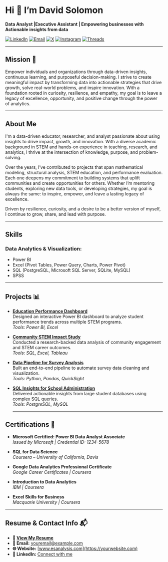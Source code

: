# Hi 👋 I’m David Solomon

**Data Analyst |Executive Assistant | Empowering businesses with Actionable insights from data**

[![LinkedIn](https://img.shields.io/badge/LinkedIn-Connect-0A66C2?logo=linkedin&logoColor=white)](https://linkedin.com)  [![Email](https://img.shields.io/badge/Email-Contact-D14836?logo=gmail&logoColor=white)](mailto:youremail@example.com)  [![X](https://img.shields.io/badge/X-Follow-000000?logo=x&logoColor=white)](https://x.com/yourusername)  [![Instagram](https://img.shields.io/badge/Instagram-Follow-E4405F?logo=instagram&logoColor=white)](https://instagram.com/yourusername)  [![Threads](https://img.shields.io/badge/Threads-Follow-000000?logo=threads&logoColor=white)](https://threads.net/@yourusername)

---

## Mission 🎯

Empower individuals and organizations through data-driven insights, continuous learning, and purposeful decision-making. I strive to create meaningful impact by transforming data into actionable strategies that drive growth, solve real-world problems, and inspire innovation. With a foundation rooted in curiosity, resilience, and empathy, my goal is to leave a legacy of excellence, opportunity, and positive change through the power of analytics.


---

## About Me

I'm a data-driven educator, researcher, and analyst passionate about using insights to drive impact, growth, and innovation. With a diverse academic background in STEM and hands-on experience in teaching, research, and analytics, I thrive at the intersection of knowledge, purpose, and problem-solving.

Over the years, I’ve contributed to projects that span mathematical modeling, structural analysis, STEM education, and performance evaluation. Each one deepens my commitment to building systems that uplift communities and create opportunities for others. Whether I’m mentoring students, exploring new data tools, or developing strategies, my goal is always the same: to inspire, empower, and leave a lasting legacy of excellence.

Driven by resilience, curiosity, and a desire to be a better version of myself, I continue to grow, share, and lead with purpose.

---

## Skills

### **Data Analytics & Visualization:**

- Power BI  
- Excel (Pivot Tables, Power Query, Charts, Power Pivot)  
- SQL (PostgreSQL, Microsoft SQL Server, SQLite, MySQL)  
- SPSS

---

## Projects 📊

- **[Education Performance Dashboard](https://github.com/yourusername/education-performance-dashboard)**  
  Designed an interactive Power BI dashboard to analyze student performance trends across multiple STEM programs.  
  _Tools: Power BI, Excel_

- **[Community STEM Impact Study](https://github.com/yourusername/community-stem-impact-study)**  
  Conducted a research-backed data analysis of community engagement and STEM career outcomes.  
  _Tools: SQL, Excel, Tableau_

- **[Data Pipeline for Survey Analysis](https://github.com/yourusername/survey-data-pipeline)**  
  Built an end-to-end pipeline to automate survey data cleaning and visualization.  
  _Tools: Python, Pandas, QuickSight_

- **[SQL Insights for School Administration](https://github.com/yourusername/sql-insights-school-admin)**  
  Delivered actionable insights from large student databases using complex SQL queries.  
  _Tools: PostgreSQL, MySQL_
  
  ---

## Certifications 📜

- **Microsoft Certified: Power BI Data Analyst Associate**  
  _Issued by Microsoft | Credential ID: 1234-5678_

- **SQL for Data Science**  
  _Coursera – University of California, Davis_

- **Google Data Analytics Professional Certificate**  
  _Google Career Certificates | Coursera_

- **Introduction to Data Analytics**  
  _IBM | Coursera_

- **Excel Skills for Business**  
  _Macquarie University | Coursera_

---


## Resume & Contact Info 📬

- **📄 [View My Resume](https://your-resume-link.com)**  
- **📧 Email:** [youremail@example.com](mailto:youremail@example.com)  
- **🌐 Website:** [www.esanalysis.com](https://yourwebsite.com)  
- **📱 LinkedIn:** [Connect with me](https://linkedin.com/in/yourprofile) 
